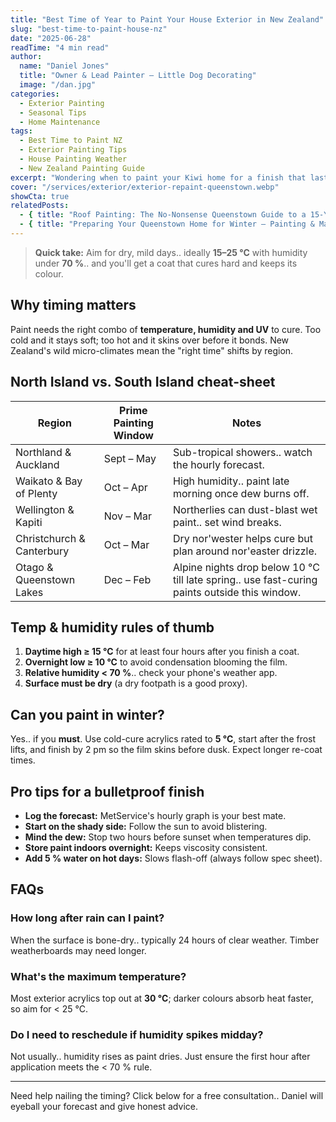 ```yaml
---
title: "Best Time of Year to Paint Your House Exterior in New Zealand"
slug: "best-time-to-paint-house-nz"
date: "2025-06-28"
readTime: "4 min read"
author:
  name: "Daniel Jones"
  title: "Owner & Lead Painter – Little Dog Decorating"
  image: "/dan.jpg"
categories:
  - Exterior Painting
  - Seasonal Tips
  - Home Maintenance
tags:
  - Best Time to Paint NZ
  - Exterior Painting Tips
  - House Painting Weather
  - New Zealand Painting Guide
excerpt: "Wondering when to paint your Kiwi home for a finish that lasts? Here's a region-by-region guide to picking the perfect painting window—from subtropical Northland to alpine Queenstown."
cover: "/services/exterior/exterior-repaint-queenstown.webp"
showCta: true
relatedPosts:
  - { title: "Roof Painting: The No-Nonsense Queenstown Guide to a 15-Year Roof", slug: "queenstown-roof-painting-guide", image: "/roof.avif" }
  - { title: "Preparing Your Queenstown Home for Winter – Painting & Maintenance Checklist", slug: "queenstown-winter-painting-checklist", image: "/exteriors/exterior-painting-in-queenstown.jpg" }
---
```


> **Quick take:** Aim for dry, mild days.. ideally **15–25 °C** with humidity under **70 %**.. and you'll get a coat that cures hard and keeps its colour.

## Why timing matters

Paint needs the right combo of **temperature, humidity and UV** to cure. Too cold and it stays soft; too hot and it skins over before it bonds. New Zealand's wild micro-climates mean the "right time" shifts by region.

## North Island vs. South Island cheat-sheet

| Region | Prime Painting Window | Notes |
|--------|----------------------|-------|
| Northland & Auckland | Sept – May | Sub-tropical showers.. watch the hourly forecast. |
| Waikato & Bay of Plenty | Oct – Apr | High humidity.. paint late morning once dew burns off. |
| Wellington & Kapiti | Nov – Mar | Northerlies can dust-blast wet paint.. set wind breaks. |
| Christchurch & Canterbury | Oct – Mar | Dry nor'wester helps cure but plan around nor'easter drizzle. |
| Otago & Queenstown Lakes | Dec – Feb | Alpine nights drop below 10 °C till late spring.. use fast-curing paints outside this window. |

## Temp & humidity rules of thumb

1. **Daytime high ≥ 15 °C** for at least four hours after you finish a coat.
2. **Overnight low ≥ 10 °C** to avoid condensation blooming the film.
3. **Relative humidity < 70 %**.. check your phone's weather app.
4. **Surface must be dry** (a dry footpath is a good proxy).

## Can you paint in winter?

Yes.. if you **must**. Use cold-cure acrylics rated to **5 °C**, start after the frost lifts, and finish by 2 pm so the film skins before dusk. Expect longer re-coat times.

## Pro tips for a bulletproof finish

- **Log the forecast:** MetService's hourly graph is your best mate.
- **Start on the shady side:** Follow the sun to avoid blistering.
- **Mind the dew:** Stop two hours before sunset when temperatures dip.
- **Store paint indoors overnight:** Keeps viscosity consistent.
- **Add 5 % water on hot days:** Slows flash-off (always follow spec sheet).

## FAQs

### How long after rain can I paint?

When the surface is bone-dry.. typically 24 hours of clear weather. Timber weatherboards may need longer.

### What's the maximum temperature?

Most exterior acrylics top out at **30 °C**; darker colours absorb heat faster, so aim for < 25 °C.

### Do I need to reschedule if humidity spikes midday?

Not usually.. humidity rises as paint dries. Just ensure the first hour after application meets the < 70 % rule.

---

Need help nailing the timing? Click below for a free consultation.. Daniel will eyeball your forecast and give honest advice. 